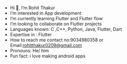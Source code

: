 -  Hi 👋, I’m Rohit Thakur
-  I’m interested in App development
-  I’m currently learning Flutter and Flutter flow
-  I’m looking to collaborate on Flutter projects
-  Languages known: C ,C++, Python, Java, Flutter, Dart
-  Expertise in : Flutter
-  How to reach me contact no:9034980358 or Email:rohitthakur0209@gmail.com
-  Pronouns: He/ him
-  Fun fact: i love making android apps

